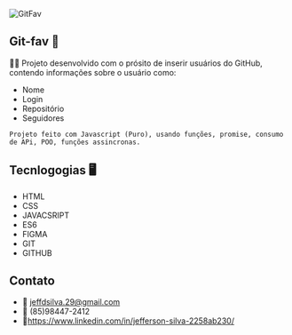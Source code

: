 ![GitFav](https://github.com/JeffS1lva/GitFav/assets/118827532/6ff56117-6cb1-48a0-bec3-a2225fd563a8)
## Git-fav 📌
👨‍💻 Projeto desenvolvido com o prósito de inserir usuários do GitHub, contendo informações sobre o usuário como:
* Nome
* Login
* Repositório
* Seguidores

```Projeto feito com Javascript (Puro), usando funções, promise, consumo de APi, POO, funções assincronas.```
## Tecnlogogias 🖥️
- HTML
- CSS
- JAVACSRIPT
- ES6
- FIGMA
- GIT
- GITHUB
## Contato
- 📩 jeffdsilva.29@gmail.com
- 📲 (85)98447-2412
- 📌https://www.linkedin.com/in/jefferson-silva-2258ab230/
